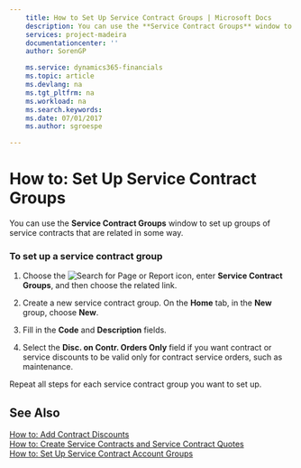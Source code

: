 ```yaml
---
    title: How to Set Up Service Contract Groups | Microsoft Docs
    description: You can use the **Service Contract Groups** window to set up groups of service contracts that are related in some way.
    services: project-madeira
    documentationcenter: ''
    author: SorenGP

    ms.service: dynamics365-financials
    ms.topic: article
    ms.devlang: na
    ms.tgt_pltfrm: na
    ms.workload: na
    ms.search.keywords:
    ms.date: 07/01/2017
    ms.author: sgroespe

---
```

# How to: Set Up Service Contract Groups
You can use the **Service Contract Groups** window to set up groups of service contracts that are related in some way.  
  
### To set up a service contract group  
  
1.  Choose the ![Search for Page or Report](media/ui-search/search_small.png "Search for Page or Report icon") icon, enter **Service Contract Groups**, and then choose the related link.  
  
2.  Create a new service contract group. On the **Home** tab, in the **New** group, choose **New**.  
  
3.  Fill in the **Code** and **Description** fields.  
  
4.  Select the **Disc. on Contr. Orders Only** field if you want contract or service discounts to be valid only for contract service orders, such as maintenance.  
  
 Repeat all steps for each service contract group you want to set up.  
  
## See Also  
 [How to: Add Contract Discounts](../how-to-add-contract-discounts.md)   
 [How to: Create Service Contracts and Service Contract Quotes](../how-to-create-service-contracts-and-service-contract-quotes.md)   
 [How to: Set Up Service Contract Account Groups](../how-to-set-up-service-contract-account-groups.md)